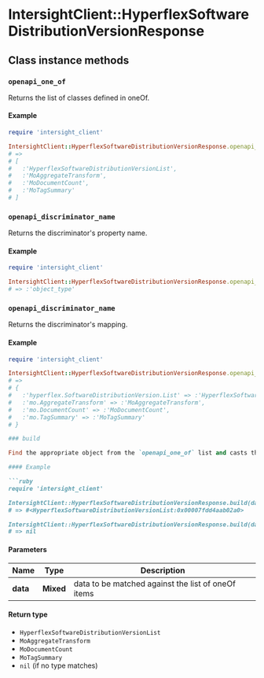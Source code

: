 # IntersightClient::HyperflexSoftwareDistributionVersionResponse

## Class instance methods

### `openapi_one_of`

Returns the list of classes defined in oneOf.

#### Example

```ruby
require 'intersight_client'

IntersightClient::HyperflexSoftwareDistributionVersionResponse.openapi_one_of
# =>
# [
#   :'HyperflexSoftwareDistributionVersionList',
#   :'MoAggregateTransform',
#   :'MoDocumentCount',
#   :'MoTagSummary'
# ]
```

### `openapi_discriminator_name`

Returns the discriminator's property name.

#### Example

```ruby
require 'intersight_client'

IntersightClient::HyperflexSoftwareDistributionVersionResponse.openapi_discriminator_name
# => :'object_type'
```

### `openapi_discriminator_name`

Returns the discriminator's mapping.

#### Example

```ruby
require 'intersight_client'

IntersightClient::HyperflexSoftwareDistributionVersionResponse.openapi_discriminator_mapping
# =>
# {
#   :'hyperflex.SoftwareDistributionVersion.List' => :'HyperflexSoftwareDistributionVersionList',
#   :'mo.AggregateTransform' => :'MoAggregateTransform',
#   :'mo.DocumentCount' => :'MoDocumentCount',
#   :'mo.TagSummary' => :'MoTagSummary'
# }

### build

Find the appropriate object from the `openapi_one_of` list and casts the data into it.

#### Example

```ruby
require 'intersight_client'

IntersightClient::HyperflexSoftwareDistributionVersionResponse.build(data)
# => #<HyperflexSoftwareDistributionVersionList:0x00007fdd4aab02a0>

IntersightClient::HyperflexSoftwareDistributionVersionResponse.build(data_that_doesnt_match)
# => nil
```

#### Parameters

| Name | Type | Description |
| ---- | ---- | ----------- |
| **data** | **Mixed** | data to be matched against the list of oneOf items |

#### Return type

- `HyperflexSoftwareDistributionVersionList`
- `MoAggregateTransform`
- `MoDocumentCount`
- `MoTagSummary`
- `nil` (if no type matches)

